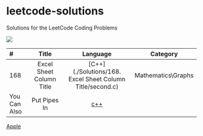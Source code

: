# leetcode-solutions
Solutions for the LeetCode Coding Problems


<img src="https://miro.medium.com/max/828/1*SaeiqEJxjJ1-2XNXgEtiLw.png"/>

|   #   |  Title     |  Language     |  Category    |
| :------ | :-----------: | :-----------: |:-----------:  |
|  168 | Excel Sheet Column Title   |  [C++](./Solutions/168. Excel Sheet Column Title/second.c)  | Mathematics\Graphs|
| You Can Also   | Put Pipes In |  [c++](http:apple.com)| | |


 [Apple](http:apple.com)

